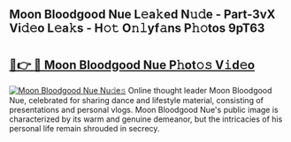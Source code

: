 ## Moon Bloodgood Nue L𝚎a𝚔ed N𝚞𝚍e - Part-3vX Vi𝚍𝚎o L𝚎a𝚔s - H𝚘𝚝 O𝚗𝚕yf𝚊ns P𝚑𝚘tos 9pT63

# <h2><a href="http://kf3gtk.oniu.top/?m=Moon+Bloodgood+Nue">🔗👉 🔴 Moon Bloodgood Nue P𝚑ot𝚘𝚜 V𝚒d𝚎o</a></h2>

[![Moon Bloodgood Nue Nu𝚍e𝚜](https://i.imgur.com/0qMVB7G.gif)](http://kf3gtk.oniu.top/?m=Moon+Bloodgood+Nue)
Online thought leader Moon Bloodgood Nue, celebrated for sharing dance and lifestyle material, consisting of presentations and personal vlogs. Moon Bloodgood Nue's public image is characterized by its warm and genuine demeanor, but the intricacies of his personal life remain shrouded in secrecy.  
